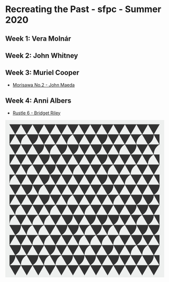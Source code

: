 # Recreating the Past - sfpc - Summer 2020

## Week 1: Vera Molnár

## Week 2: John Whitney

## Week 3: Muriel Cooper

- [Morisawa No.2 - John Maeda](https://github.com/synesthete/rtp_sfpc_2020_summer/tree/master/type_morisawa_02/src/)

## Week 4: Anni Albers

- [Rustle 6 - Bridget Riley](https://github.com/synesthete/rtp_sfpc_2020_summer/tree/master/pattern_rustle_6/src/)

![Recreation of Briget Riley - Rustle 6 - 2015](04%20-%20Anni%20Albers/pattern_rustle_6_2020-06-14-02-11-18-546.png)
